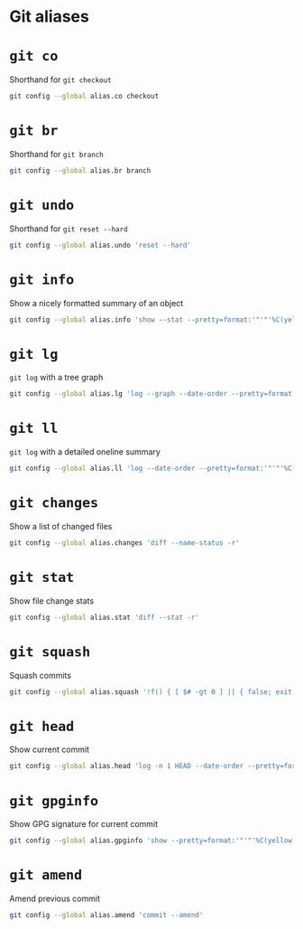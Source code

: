 # Git aliases

# `git co`

Shorthand for `git checkout`


```sh
git config --global alias.co checkout
```

# `git br`

Shorthand for `git branch`


```sh
git config --global alias.br branch
```

# `git undo`

Shorthand for `git reset --hard`


```sh
git config --global alias.undo 'reset --hard'
```

# `git info`

Show a nicely formatted summary of an object


```sh
git config --global alias.info 'show --stat --pretty=format:'"'"'%C(yellow)%H%Cblue%d%n%Creset%B%Cgreen%cr %C(cyan)by %Cred%an <%ae>%Creset%n%C(yellow)PGP: %C(bold)[%G?] %GS%Creset%n'"'"''
```

# `git lg`

`git log` with a tree graph


```sh
git config --global alias.lg 'log --graph --date-order --pretty=format:'"'"'%C(yellow)%h %C(bold)%G?%Creset %s%Cblue%d%Creset'"'"''
```

# `git ll`

`git log` with a detailed oneline summary


```sh
git config --global alias.ll 'log --date-order --pretty=format:'"'"'%C(yellow)%h %C(bold)%G? %Creset%C(cyan)[%Cgreen%ad%C(cyan) by %Cred%an%C(cyan)]%Creset %s%Cblue%d%Creset'"'"' --date=format:'"'"'%e %b %Y %H:%M'"'"''
```

# `git changes`

Show a list of changed files


```sh
git config --global alias.changes 'diff --name-status -r'
```

# `git stat`

Show file change stats


```sh
git config --global alias.stat 'diff --stat -r'
```

# `git squash`

Squash commits


```sh
git config --global alias.squash '!f() { [ $# -gt 0 ] || { false; exit; }; git reset --soft "$1" && { shift; git commit "$@"; }; }; f'
```

# `git head`

Show current commit


```sh
git config --global alias.head 'log -n 1 HEAD --date-order --pretty=format:'"'"'%C(yellow)%h %C(bold)%G? %Creset%C(cyan)[%Cgreen%ad%C(cyan) by %Cred%an%C(cyan)]%Creset %s%Cblue%d%Creset'"'"' --date=format:'"'"'%e %b %Y %H:%M'"'"''
```

# `git gpginfo`

Show GPG signature for current commit


```sh
git config --global alias.gpginfo 'show --pretty=format:'"'"'%C(yellow)%H%Creset%n%GG'"'"''
```

# `git amend`

Amend previous commit


```sh
git config --global alias.amend 'commit --amend'
```


